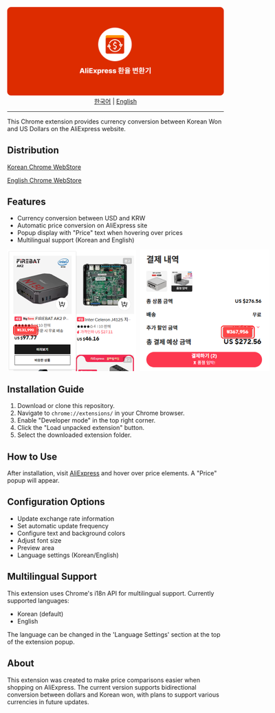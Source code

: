 <img src="./images/CurrencySwap-for-AliExpress-banner.png">

<div align="center" style="margin-bottom:12px">
  <a href="README_kr.md">한국어</a> | 
  <a href="README.md">English</a>
</div>

---

This Chrome extension provides currency conversion between Korean Won and US Dollars on the AliExpress website.

## Distribution
[Korean Chrome WebStore](https://chromewebstore.google.com/detail/%EC%95%8C%EB%A6%AC%EC%9D%B5%EC%8A%A4%ED%94%84%EB%A0%88%EC%8A%A4-%EB%8B%AC%EB%9F%AC-%EC%9B%90%ED%99%94-%EB%B3%80%ED%99%98/ccdmpmjjdlmgaofeldpoocpdckekpina?hl=ko)

[English Chrome WebStore](https://chromewebstore.google.com/detail/ccdmpmjjdlmgaofeldpoocpdckekpina/preview?hl=en&authuser=0)

## Features

- Currency conversion between USD and KRW
- Automatic price conversion on AliExpress site
- Popup display with "Price" text when hovering over prices
- Multilingual support (Korean and English)

<p style="display: flex; gap: 10px;">
    <img style="width: 300px; height: auto" src="./images/CurrencySwap-for-AliExpress-image_4.png" style="max-width: 48%;">
    <img style="width: 300px; height: auto" src="./images/CurrencySwap-for-AliExpress-image_5.png" style="max-width: 48%;">
</p>

## Installation Guide

1. Download or clone this repository.
2. Navigate to `chrome://extensions/` in your Chrome browser.
3. Enable "Developer mode" in the top right corner.
4. Click the "Load unpacked extension" button.
5. Select the downloaded extension folder.

## How to Use

After installation, visit [AliExpress](https://ko.aliexpress.com) and hover over price elements. A "Price" popup will appear.

## Configuration Options

- Update exchange rate information
- Set automatic update frequency
- Configure text and background colors
- Adjust font size
- Preview area
- Language settings (Korean/English)

## Multilingual Support

This extension uses Chrome's i18n API for multilingual support. Currently supported languages:
- Korean (default)
- English

The language can be changed in the 'Language Settings' section at the top of the extension popup.

## About

This extension was created to make price comparisons easier when shopping on AliExpress.
The current version supports bidirectional conversion between dollars and Korean won, with plans to support various currencies in future updates.
